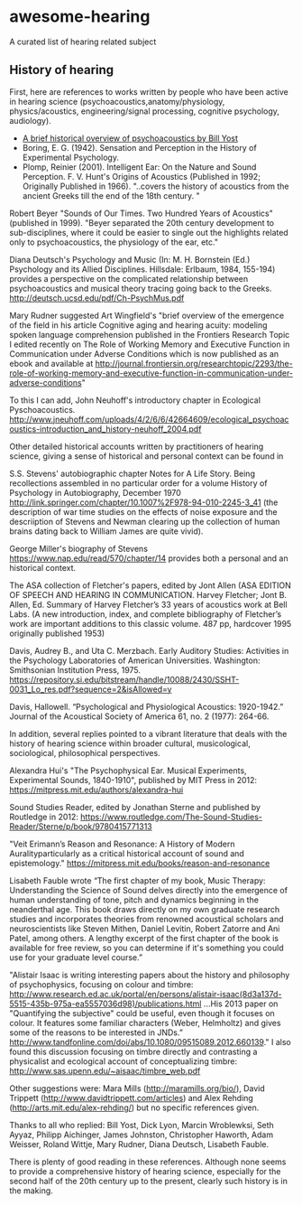 # awesome-hearing
A curated list of hearing related subject

## History of hearing

First, here are references to works written by people who have been active in
hearing science (psychoacoustics,anatomy/physiology, physics/acoustics,
engineering/signal processing, cognitive psychology, audiology). 

- [A brief historical overview of psychoacoustics by Bill Yost][l1]
- Boring, E. G. (1942). Sensation and Perception in the History of Experimental Psychology.
- Plomp, Reinier (2001). Intelligent Ear: On the Nature and Sound Perception.
F. V. Hunt's Origins of Acoustics (Published in 1992; Originally Published in
    1966). "..covers the history of acoustics from the ancient Greeks till the
end of the 18th century. " 
 
Robert Beyer "Sounds of Our Times.  Two Hundred Years of Acoustics" (published in 1999). "Beyer separated the 20th century development to sub-disciplines, where it could be easier to single out the highlights related only to psychoacoustics, the physiology of the ear, etc."

Diana Deutsch's Psychology and Music (In: M. H. Bornstein (Ed.) Psychology and its Allied Disciplines. Hillsdale: Erlbaum, 1984, 155-194) provides a perspective on the complicated relationship between psychoacoustics and musical theory tracing going back to the Greeks. http://deutsch.ucsd.edu/pdf/Ch-PsychMus.pdf 

Mary Rudner suggested Art Wingfield's "brief overview of the emergence of the field in his article Cognitive aging and hearing acuity: modeling spoken language comprehension published in the Frontiers Research Topic I edited recently on The Role of Working Memory and Executive Function in Communication under Adverse Conditions which is now published as an ebook and available at  http://journal.frontiersin.org/researchtopic/2293/the-role-of-working-memory-and-executive-function-in-communication-under-adverse-conditions" 

To this I can add, John Neuhoff's introductory chapter in Ecological Pyschoacoustics. http://www.jneuhoff.com/uploads/4/2/6/6/42664609/ecological_psychoacoustics-introduction_and_history-neuhoff_2004.pdf  

Other detailed historical accounts written by practitioners of hearing science, giving a sense of historical and personal context can be found in 

S.S. Stevens' autobiographic chapter Notes for A Life Story.  Being recollections assembled in no particular order for a volume History of Psychology in Autobiography, December 1970 http://link.springer.com/chapter/10.1007%2F978-94-010-2245-3_41 (the description of war time studies on the effects of noise exposure and the descriiption of Stevens and Newman clearing up the collection of human brains dating back to William James are quite vivid).

George Miller's biography of Stevens https://www.nap.edu/read/570/chapter/14 provides both a personal and an historical context.

The ASA collection of Fletcher's papers, edited by Jont Allen (ASA EDITION  OF SPEECH AND  HEARING  IN  COMMUNICATION.  Harvey Fletcher; Jont B. Allen, Ed. Summary of Harvey Fletcher’s 33 years of acoustics work at Bell Labs. (A new introduction, index, and complete bibliography of Fletcher’s work are  important  additions  to  this  classic  volume.  487  pp,  hardcover  1995 originally published 1953)

Davis, Audrey B., and Uta C. Merzbach. Early Auditory Studies: Activities in the Psychology Laboratories of American Universities. Washington: Smithsonian Institution Press, 1975. https://repository.si.edu/bitstream/handle/10088/2430/SSHT-0031_Lo_res.pdf?sequence=2&isAllowed=y

Davis, Hallowell. “Psychological and Physiological Acoustics: 1920-1942.” Journal of the Acoustical Society of America 61, no. 2 (1977): 264-66.

In addition, several replies pointed to a vibrant literature that deals with the history of hearing science within broader cultural, musicological, sociological, philosophical perspectives.  

Alexandra Hui's "The Psychophysical Ear. Musical Experiments, Experimental Sounds, 1840-1910", published by MIT Press in 2012:
https://mitpress.mit.edu/authors/alexandra-hui

Sound Studies Reader, edited by Jonathan Sterne and published by Routledge in 2012:
https://www.routledge.com/The-Sound-Studies-Reader/Sterne/p/book/9780415771313

"Veit Erimann’s Reason and Resonance: A History of Modern Auralityparticularly as a critical historical account of sound and epistemology." 
https://mitpress.mit.edu/books/reason-and-resonance

Lisabeth Fauble wrote “The first chapter of my book, Music Therapy: Understanding the Science of Sound delves directly into the emergence of human understanding of tone, pitch and dynamics beginning in the neanderthal age. This book draws directly on my own graduate research studies and incorporates theories from renowned acoustical scholars and neuroscientists like Steven Mithen, Daniel Levitin, Robert Zatorre and Ani Patel, among others. A lengthy excerpt of the first chapter of the book is available for free review, so you can determine if it's something you could use for your graduate level course.”

"Alistair Isaac is writing interesting papers about the history and philosophy of psychophysics, focusing on colour and timbre:
http://www.research.ed.ac.uk/portal/en/persons/alistair-isaac(8d3a137d-5515-435b-975a-ea5557036d98)/publications.html ...His 2013 paper on "Quantifying the subjective" could be useful, even though it focuses on colour. It features some familiar characters (Weber, Helmholtz) and gives some of the reasons to be interested in JNDs.” http://www.tandfonline.com/doi/abs/10.1080/09515089.2012.660139." I also found this discussion focusing on timbre directly and contrasting a physicalist and ecological account of conceptualizing timbre: http://www.sas.upenn.edu/~aisaac/timbre_web.pdf 


Other suggestions were: Mara Mills (http://maramills.org/bio/), David Trippett (http://www.davidtrippett.com/articles) and Alex Rehding (http://arts.mit.edu/alex-rehding/) but no specific references given. 


Thanks to all who replied: Bill Yost, Dick Lyon, Marcin Wroblewksi, Seth Ayyaz, Philipp Aichinger, James Johnston, Christopher Haworth, Adam Weisser, Roland Wittje, Mary Rudner, Diana Deutsch, Lisabeth Fauble.  

There is plenty of good reading in these references. Although none seems to provide a comprehensive history of hearing science, especially for the second half of the 20th century up to the present, clearly such history is in the making.

[l1]: http://acousticstoday.org/wp-content/uploads/2015/08/Psychoacoustics-A-Brief-Historical-Overview.pdf 
